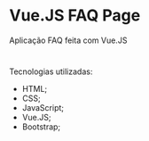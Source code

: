 # Vue.JS FAQ Page
Aplicação FAQ feita com Vue.JS
#
Tecnologias utilizadas:
- HTML;
- CSS;
- JavaScript;
- Vue.JS;
- Bootstrap;

